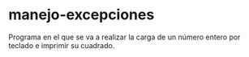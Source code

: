 # manejo-excepciones
Programa en el que se va a realizar la carga de un número entero por teclado e imprimir su cuadrado.
